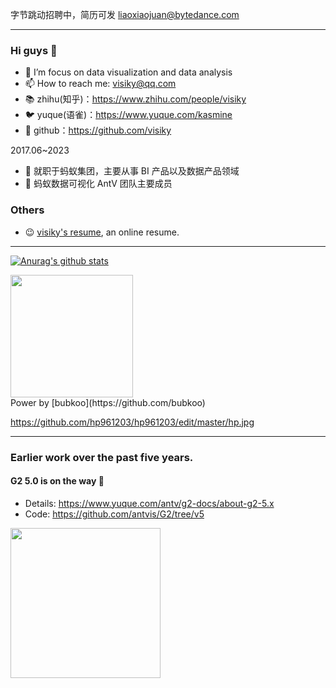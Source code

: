 
字节跳动招聘中，简历可发 liaoxiaojuan@bytedance.com

-------

### Hi guys 👋

- 🌱 I’m focus on data visualization and data analysis
- 📫 How to reach me: visiky@qq.com
- 📚 zhihu(知乎)：https://www.zhihu.com/people/visiky
- 🐦 yuque(语雀)：https://www.yuque.com/kasmine
- 👾 github：https://github.com/visiky

2017.06~2023

- 🔭 就职于蚂蚁集团，主要从事 BI 产品以及数据产品领域
- 🎩 蚂蚁数据可视化 AntV 团队主要成员

### Others

- 😉 [visiky's resume](https://visiky.github.io/resume/?user=visiky), an online resume.

-----

 [![Anurag's github stats](https://github-readme-stats.vercel.app/api?username=visiky&theme=dracula&hide=commits)](https://github.com/anuraghazra/github-readme-stats)

<img src="https://bubkoo-server.vercel.app/365dots" height="196"/>
<div>Power by [bubkoo](https://github.com/bubkoo)</div>

https://github.com/hp961203/hp961203/edit/master/hp.jpg

-----

### Earlier work over the past five years.

#### G2 5.0 is on the way 🚀

- Details: https://www.yuque.com/antv/g2-docs/about-g2-5.x
- Code: https://github.com/antvis/G2/tree/v5


<a href="https://juejin.cn/book/7031893648145186824"><img align="left" src="https://user-images.githubusercontent.com/7856674/145028516-3fe0020c-2bab-4bb9-b7bf-784433387614.png" height="240" /></a>


